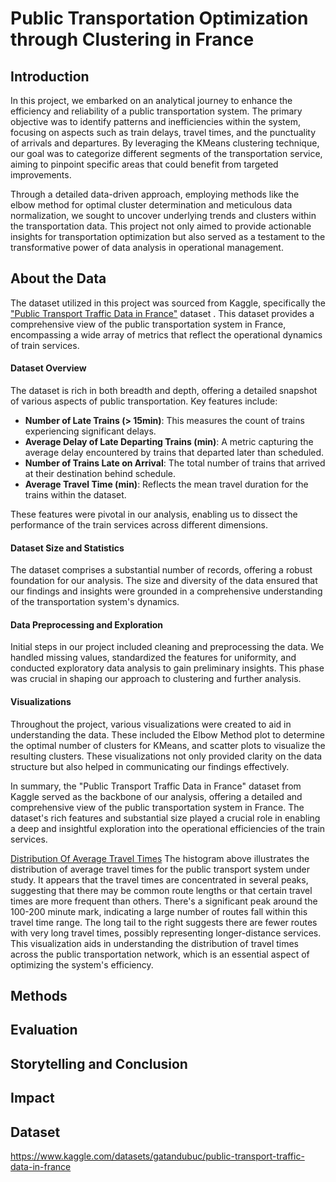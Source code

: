 # Public Transportation Optimization through Clustering in France

## Introduction
In this project, we embarked on an analytical journey to enhance the efficiency and reliability of a public transportation system. The primary objective was to identify patterns and inefficiencies within the system, focusing on aspects such as train delays, travel times, and the punctuality of arrivals and departures. By leveraging the KMeans clustering technique, our goal was to categorize different segments of the transportation service, aiming to pinpoint specific areas that could benefit from targeted improvements.

Through a detailed data-driven approach, employing methods like the elbow method for optimal cluster determination and meticulous data normalization, we sought to uncover underlying trends and clusters within the transportation data. This project not only aimed to provide actionable insights for transportation optimization but also served as a testament to the transformative power of data analysis in operational management.
## About the Data
The dataset utilized in this project was sourced from Kaggle, specifically the ["Public Transport Traffic Data in France"](https://www.kaggle.com/datasets/gatandubuc/public-transport-traffic-data-in-france) dataset . This dataset provides a comprehensive view of the public transportation system in France, encompassing a wide array of metrics that reflect the operational dynamics of train services.

#### Dataset Overview
The dataset is rich in both breadth and depth, offering a detailed snapshot of various aspects of public transportation. Key features include:
- **Number of Late Trains (> 15min)**: This measures the count of trains experiencing significant delays.
- **Average Delay of Late Departing Trains (min)**: A metric capturing the average delay encountered by trains that departed later than scheduled.
- **Number of Trains Late on Arrival**: The total number of trains that arrived at their destination behind schedule.
- **Average Travel Time (min)**: Reflects the mean travel duration for the trains within the dataset.

These features were pivotal in our analysis, enabling us to dissect the performance of the train services across different dimensions.

#### Dataset Size and Statistics
The dataset comprises a substantial number of records, offering a robust foundation for our analysis. The size and diversity of the data ensured that our findings and insights were grounded in a comprehensive understanding of the transportation system's dynamics.

#### Data Preprocessing and Exploration
Initial steps in our project included cleaning and preprocessing the data. We handled missing values, standardized the features for uniformity, and conducted exploratory data analysis to gain preliminary insights. This phase was crucial in shaping our approach to clustering and further analysis.

#### Visualizations
Throughout the project, various visualizations were created to aid in understanding the data. These included the Elbow Method plot to determine the optimal number of clusters for KMeans, and scatter plots to visualize the resulting clusters. These visualizations not only provided clarity on the data structure but also helped in communicating our findings effectively.

In summary, the "Public Transport Traffic Data in France" dataset from Kaggle served as the backbone of our analysis, offering a detailed and comprehensive view of the public transportation system in France. The dataset's rich features and substantial size played a crucial role in enabling a deep and insightful exploration into the operational efficiencies of the train services.

[Distribution Of Average Travel Times](visualizations/DistributionOfAverageTravelTimes.png)
The histogram above illustrates the distribution of average travel times for the public transport system under study. It appears that the travel times are concentrated in several peaks, suggesting that there may be common route lengths or that certain travel times are more frequent than others. There's a significant peak around the 100-200 minute mark, indicating a large number of routes fall within this travel time range. The long tail to the right suggests there are fewer routes with very long travel times, possibly representing longer-distance services. This visualization aids in understanding the distribution of travel times across the public transportation network, which is an essential aspect of optimizing the system's efficiency.


## Methods

## Evaluation

## Storytelling and Conclusion

## Impact

## Dataset
https://www.kaggle.com/datasets/gatandubuc/public-transport-traffic-data-in-france

